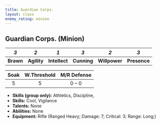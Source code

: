 ```yaml
---
title: Guardian Corps.
layout: class
enemy_rating: minion
---
```

## Guardian Corps. (Minion)
<classtable markdown="block">

|<span class="fa fa-stack fa-2x"><i class="fa fa-fw fa-cog fa-inverse fa-stack-2x" aria-hidden="true"></i><i class="fa fa-stack-1x accent">3</i></span>|<span class="fa fa-stack fa-2x"><i class="fa fa-fw fa-cog fa-inverse fa-stack-2x" aria-hidden="true"></i><i class="fa fa-stack-1x accent">2</i></span>|<span class="fa fa-stack fa-2x"><i class="fa fa-fw fa-cog fa-inverse fa-stack-2x" aria-hidden="true"></i><i class="fa fa-stack-1x accent">1</i></span>|<span class="fa fa-stack fa-2x"><i class="fa fa-fw fa-cog fa-inverse fa-stack-2x" aria-hidden="true"></i><i class="fa fa-stack-1x accent">3</i></span>|<span class="fa fa-stack fa-2x"><i class="fa fa-fw fa-cog fa-inverse fa-stack-2x" aria-hidden="true"></i><i class="fa fa-stack-1x accent">2</i></span>|<span class="fa fa-stack fa-2x"><i class="fa fa-fw fa-cog fa-inverse fa-stack-2x" aria-hidden="true"></i><i class="fa fa-stack-1x accent">3</i></span>|
|:---------:|:-----------:|:-------------:|:-----------:|:-------------:|:------------:|
| **Brawn** | **Agility** | **Intellect** | **Cunning** | **Willpower** | **Presence** |

|Soak|W.Threshold|M/R Defense|
| :-: | :-: | :-: |
|5|5|0 &ndash; 0|

</classtable>

* **Skills (group only):** Athletics, Discipline,  
* **Skills:** Cool, Vigilance  
* **Talents:** None  
* **Abilities:** None  
* **Equipment:** Rifle (Ranged Heavy; Damage: 7; Critical: 3; Range: Long;)

<!-- Rusty Knife (Melee; Damage: 4; Critical: 3; Range: Engaged; Accurate 1), club (Melee; Damage: 5; Critical: 3; Range: Engaged), overcoat (+1 soak) -->